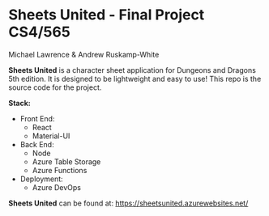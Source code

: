 # Sheets United - Final Project CS4/565

Michael Lawrence & Andrew Ruskamp-White

**Sheets United** is a character sheet application for Dungeons and Dragons 5th edition. 
It is designed to be lightweight and easy to use! This repo is the source code for the project.

**Stack:**
  * Front End:
     * React
     * Material-UI
  * Back End:
     * Node
     * Azure Table Storage
     * Azure Functions
  * Deployment:
     * Azure DevOps

**Sheets United** can be found at: https://sheetsunited.azurewebsites.net/

